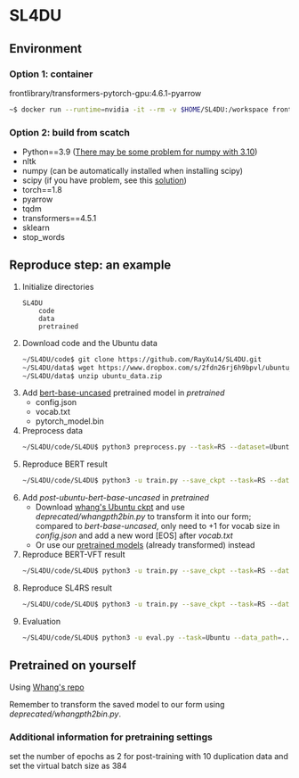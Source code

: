 # SL4DU

## Environment
### Option 1: container
frontlibrary/transformers-pytorch-gpu:4.6.1-pyarrow

```bash
~$ docker run --runtime=nvidia -it --rm -v $HOME/SL4DU:/workspace frontlibrary/transformers-pytorch-gpu:4.6.1-pyarrow
```

### Option 2: build from scatch
* Python==3.9 ([There may be some problem for numpy with 3.10](https://exerror.com/building-wheel-for-numpy-pyproject-toml/))
* nltk
* numpy (can be automatically installed when installing scipy)
* scipy (if you have problem, see this [solution](https://stackoverflow.com/questions/11114225/installing-scipy-and-numpy-using-pip))
* torch==1.8
* pyarrow
* tqdm
* transformers==4.5.1
* sklearn
* stop_words

## Reproduce step: an example
1. Initialize directories
    ```
    SL4DU
        code
        data
        pretrained
    ```
2. Download code and the Ubuntu data
    ``` bash
    ~/SL4DU/code$ git clone https://github.com/RayXu14/SL4DU.git
    ~/SL4DU/data$ wget https://www.dropbox.com/s/2fdn26rj6h9bpvl/ubuntu_data.zip
    ~/SL4DU/data$ unzip ubuntu_data.zip
    ```
3. Add [bert-base-uncased](https://huggingface.co/bert-base-uncased/tree/main) pretrained model in *pretrained*
    * config.json
    * vocab.txt
    * pytorch_model.bin
3. Preprocess data
    ```bash
    ~/SL4DU/code/SL4DU$ python3 preprocess.py --task=RS --dataset=Ubuntu --raw_data_path=../../data/ubuntu_data --pkl_data_path=../../data/ubuntu_data --pretrained_model=bert-base-uncased
    ```
4. Reproduce BERT result
    ```bash
    ~/SL4DU/code/SL4DU$ python3 -u train.py --save_ckpt --task=RS --dataset=Ubuntu --pkl_data_path=../../data/ubuntu_data --pretrained_model=bert-base-uncased --add_EOT --freeze_layers=0 --train_batch_size=8 --eval_batch_size=100 --log_dir=? # --pkl_valid_file=test.pkl
    ```
5. Add *post-ubuntu-bert-base-uncased* in *pretrained*
    * Download [whang's Ubuntu ckpt](https://drive.google.com/file/d/1jt0RhVT9y2d4AITn84kSOk06hjIv1y49/view?usp=sharing) and use *deprecated/whangpth2bin.py* to transform it into our form; compared to *bert-base-uncased*, only need to +1 for vocab size in *config.json* and add a new word [EOS] after *vocab.txt*
    * Or use our [pretrained models](https://www.dropbox.com/scl/fo/x6vtnwoj6luar7a6x4vl1/h?rlkey=o253jwdcz0qpu89idj76vi2tr&dl=0) (already transformed) instead
6. Reproduce BERT-VFT result
    ```bash
    ~/SL4DU/code/SL4DU$ python3 -u train.py --save_ckpt --task=RS --dataset=Ubuntu --pkl_data_path=../../data/ubuntu_data --pretrained_model=post-ubuntu-bert-base-uncased --freeze_layers=8 --train_batch_size=16 --eval_batch_size=100 --log_dir=? #--pkl_valid_file=test.pkl
    ```
6. Reproduce SL4RS result
    ```bash
    ~/SL4DU/code/SL4DU$ python3 -u train.py --save_ckpt --task=RS --dataset=Ubuntu --pkl_data_path=../../data/ubuntu_data --pretrained_model=post-ubuntu-bert-base-uncased --freeze_layers=8 --train_batch_size=4 --eval_batch_size=100 --log_dir=? --use_NSP --use_UR --use_ID --use_CD --train_view_every=80 #--pkl_valid_file=test.pkl
    ```
7. Evaluation
    ```bash
    ~/SL4DU/code/SL4DU$ python3 -u eval.py --task=Ubuntu --data_path=../../data/ubuntu_data --pretrained_model=post-ubuntu-bert-base-uncased --freeze_layers=8 --eval_batch_size=100 --log_dir ? --load_path=?
    ```

## Pretrained on yourself
Using [Whang's repo](https://github.com/taesunwhang/BERT-ResSel)<!-- or [our fork](https://github.com/RayXu14/BERT-ResSel).-->

Remember to transform the saved model to our form using *deprecated/whangpth2bin.py*.

### Additional information for pretraining settings
set the number of epochs as 2 for post-training with 10 duplication data and set the virtual batch size as 384
